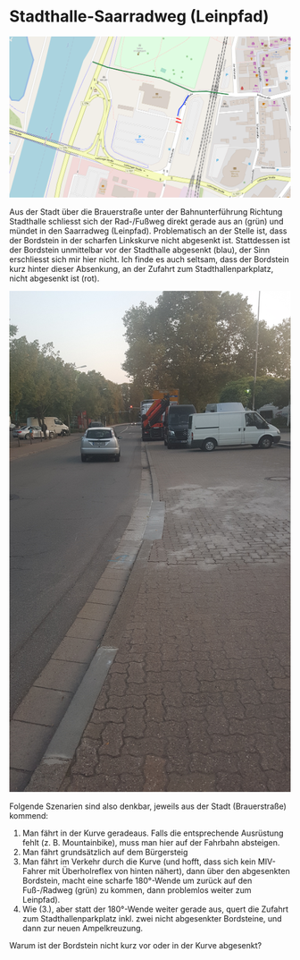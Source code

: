 # Stadthalle-Saarradweg (Leinpfad)

![karte Stadthalle](media/map-stadthalle-saar.png)

Aus der Stadt über die Brauerstraße unter der Bahnunterführung Richtung Stadthalle schliesst sich der Rad-/Fußweg direkt gerade aus an (grün) und mündet in den Saarradweg (Leinpfad).
Problematisch an der Stelle ist, dass der Bordstein in der scharfen Linkskurve nicht abgesenkt ist.
Stattdessen ist der Bordstein unmittelbar vor der Stadthalle abgesenkt (blau), der Sinn erschliesst sich mir hier nicht.
Ich finde es auch seltsam, dass der Bordstein kurz hinter dieser Absenkung, an der Zufahrt zum Stadthallenparkplatz, nicht abgesenkt ist (rot).

![abgesenkter Bordstein vor der Stadthalle](media/20200917_193247.jpg)

Folgende Szenarien sind also denkbar, jeweils aus der Stadt (Brauerstraße) kommend:
1. Man fährt in der Kurve geradeaus. Falls die entsprechende Ausrüstung fehlt (z. B. Mountainbike), muss man hier auf der Fahrbahn absteigen.
2. Man fährt grundsätzlich auf dem Bürgersteig
3. Man fährt im Verkehr durch die Kurve (und hofft, dass sich kein MIV-Fahrer mit Überholreflex von hinten nähert), dann über den abgesenkten Bordstein, macht eine scharfe 180°-Wende um zurück auf den Fuß-/Radweg (grün) zu kommen, dann problemlos weiter zum Leinpfad).
4. Wie (3.), aber statt der 180°-Wende weiter gerade aus, quert die Zufahrt zum Stadthallenparkplatz inkl. zwei nicht abgesenkter Bordsteine, und dann zur neuen Ampelkreuzung.

Warum ist der Bordstein nicht kurz vor oder in der Kurve abgesenkt?


